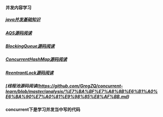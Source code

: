 #### 并发内容学习 
   ##### [java并发基础知识](https://github.com/GregZQ/concurrent-learn/blob/master/analysis/java%E5%B9%B6%E5%8F%91%E5%9F%BA%E7%A1%80%E7%9F%A5%E8%AF%86.md)
   ##### [AQS源码阅读](https://github.com/GregZQ/concurrent-learn/blob/master/analysis/AQS%E6%BA%90%E7%A0%81%E9%98%85%E8%AF%BB.md)
   ##### [BlockingQueue源码阅读](https://github.com/GregZQ/concurrent-learn/blob/master/analysis/BlockingQueue%E6%BA%90%E7%A0%81%E9%98%85%E8%AF%BB.md)
   ##### [ConcurrentHashMap源码阅读](https://github.com/GregZQ/concurrent-learn/blob/master/analysis/ConcurrentHashmap%E6%BA%90%E7%A0%81%E9%98%85%E8%AF%BB.md)
   ##### [ReentrantLock源码阅读](https://github.com/GregZQ/concurrent-learn/blob/master/analysis/Reentrantlock%E6%BA%90%E7%A0%81%E9%98%85%E8%AF%BB.md)  
   ##### [线程池源码阅读(https://github.com/GregZQ/concurrent-learn/blob/master/analysis/%E7%BA%BF%E7%A8%8B%E6%B1%A0%E6%BA%90%E7%A0%81%E9%98%85%E8%AF%BB.md)
#### concurrent下是学习并发当中写的代码  
